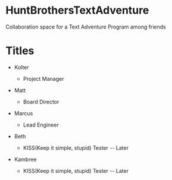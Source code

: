 # HuntBrothersTextAdventure
Collaboration space for a Text Adventure Program among friends

# Titles
* Kolter
	- Project Manager

* Matt
	- Board Director
	
* Marcus
	- Lead Engineer
	
* Beth
	- KISS(Keep it simple, stupid) Tester -- Later
	
* Kambree
	- KISS(Keep it simple, stupid) Tester -- Later
